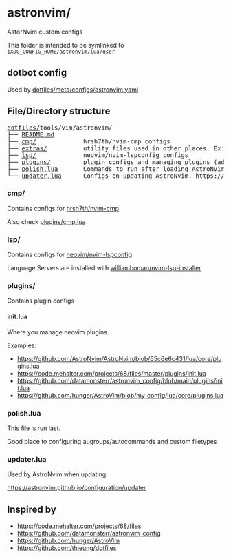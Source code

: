 # astronvim/

AstorNvim custom configs

This folder is intended to be symlinked to `$XDG_CONFIG_HOME/astronvim/lua/user`

## dotbot config

Used by [dotfiles/meta/configs/astronvim.yaml](../../meta/configs/astronvim.yaml)

## File/Directory structure

<!--
loaded tree structure with
tree -a -H "." tools/astronvim -L 1
-->

<pre>
<a href="../../../../">dotfiles/</a>tools/vim/astronvim/
├── <a href="./README.md">README.md</a>
├── <a href="./cmp/">cmp/</a>             hrsh7th/nvim-cmp configs
├── <a href="./extras/">extras/</a>          utility files used in other places. Ex: extras/icons.lua is used in plugins/feline.lua
├── <a href="./lsp/">lsp/</a>             neovim/nvim-lspconfig configs
├── <a href="./plugins/">plugins/</a>         plugin configs and managing plugins (add, remove, disable, enable)
├── <a href="./polish.lua">polish.lua</a>       Commands to run after loading AstroNvim. Ex: Load extras/autocmds.lua
└── <a href="./updater.lua">updater.lua</a>      Configs on updating AstroNvim. https://astronvim.github.io/configuration/updater
</pre>

### cmp/

Contains configs for [hrsh7th/nvim-cmp](https://github.com/hrsh7th/nvim-cmp)

Also check [plugins/cmp.lua](./plugins/cmp.lua)

### lsp/

Contains configs for [neovim/nvim-lspconfig](https://github.com/neovim/nvim-lspconfig)

Language Servers are installed with [williamboman/nvim-lsp-installer](https://github.com/williamboman/nvim-lsp-installer)

### plugins/

Contains plugin configs

#### init.lua

Where you manage neovim plugins.

Examples:
- https://github.com/AstroNvim/AstroNvim/blob/65c6e6c431/lua/core/plugins.lua
- https://code.mehalter.com/projects/68/files/master/plugins/init.lua
- https://github.com/datamonsterr/astronvim_config/blob/main/plugins/init.lua
- https://github.com/hunger/AstroVim/blob/my_config/lua/core/plugins.lua

### polish.lua

This file is run last.

Good place to configuring augroups/autocommands and custom filetypes

### updater.lua

Used by AstroNvim when updating

https://astronvim.github.io/configuration/updater

## Inspired by

- https://code.mehalter.com/projects/68/files
- https://github.com/datamonsterr/astronvim_config
- https://github.com/hunger/AstroVim
- https://github.com/thieung/dotfiles
